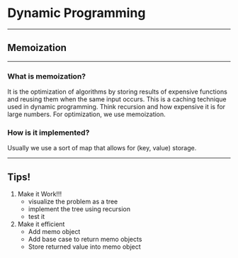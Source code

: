 # Dynamic Programming
________________
## Memoization
____
### What is memoization? 

It is the optimization of algorithms by storing results of expensive functions and reusing them when the same input occurs. This is a caching technique used in dynamic programming.
Think recursion and how expensive it is for large numbers. For optimization, we use memoization.

### How is it implemented?
Usually we use a sort of map that allows for (key, value) storage.
_________
## Tips!
1. Make it Work!!!
    + visualize the problem as a tree
    + implement the tree using recursion
    + test it
2. Make it efficient
    + Add memo object
    + Add base case to return memo objects
    + Store returned value into memo object